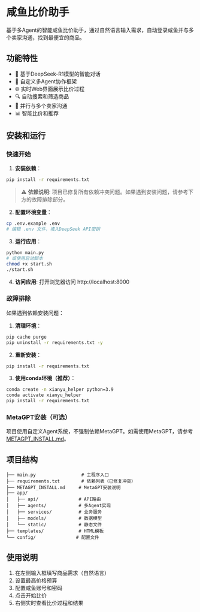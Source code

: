 # 咸鱼比价助手

基于多Agent的智能咸鱼比价助手，通过自然语言输入需求，自动登录咸鱼并与多个卖家沟通，找到最便宜的商品。

## 功能特性

- 🤖 基于DeepSeek-R1模型的智能对话
- 🔄 自定义多Agent协作框架
- 🌐 实时Web界面展示比价过程
- 🔍 自动搜索和筛选商品
- 💬 并行与多个卖家沟通
- 📊 智能比价和推荐

## 安装和运行

### 快速开始

1. **安装依赖**：
```bash
pip install -r requirements.txt
```

> ⚠️ **依赖说明**: 项目已修复所有依赖冲突问题。如果遇到安装问题，请参考下方的故障排除部分。

2. **配置环境变量**：
```bash
cp .env.example .env
# 编辑 .env 文件，填入DeepSeek API密钥
```

3. **运行应用**：
```bash
python main.py
# 或使用启动脚本
chmod +x start.sh
./start.sh
```

4. **访问应用**: 打开浏览器访问 http://localhost:8000

### 故障排除

如果遇到依赖安装问题：

1. **清理环境**：
```bash
pip cache purge
pip uninstall -r requirements.txt -y
```

2. **重新安装**：
```bash
pip install -r requirements.txt
```

3. **使用conda环境（推荐）**：
```bash
conda create -n xianyu_helper python=3.9
conda activate xianyu_helper
pip install -r requirements.txt
```

### MetaGPT安装（可选）

项目使用自定义Agent系统，不强制依赖MetaGPT。如需使用MetaGPT，请参考 [METAGPT_INSTALL.md](METAGPT_INSTALL.md)。

## 项目结构

```
├── main.py                 # 主程序入口
├── requirements.txt        # 依赖列表（已修复冲突）
├── METAGPT_INSTALL.md     # MetaGPT安装说明
├── app/
│   ├── api/               # API路由
│   ├── agents/            # 多Agent实现
│   ├── services/          # 业务服务
│   ├── models/            # 数据模型
│   └── static/            # 静态文件
├── templates/             # HTML模板
└── config/               # 配置文件
```

## 使用说明

1. 在左侧输入框填写商品需求（自然语言）
2. 设置最高价格预算
3. 配置咸鱼账号和密码
4. 点击开始比价
5. 右侧实时查看比价过程和结果 